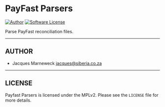 # PayFast Parsers

[![Author](http://img.shields.io/badge/author-@jacques-blue.svg?style=flat-square)](https://twitter.com/jacques)
[![Software License](https://img.shields.io/badge/license-MPLv2-brightgreen.svg?style=flat-square)](LICENSE)

Parse PayFast reconciliation files.

---

## AUTHOR

* Jacques Marneweck <jacques@siberia.co.za>

---

## LICENSE

Payfast Parsers is licensed under the MPLv2. Please see the `LICENSE` file for more details.
